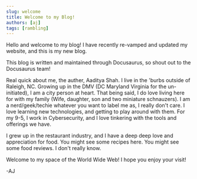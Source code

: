 ```yaml
---
slug: welcome
title: Welcome to my Blog!
authors: [aj]
tags: [rambling]
---
```

<!-- truncate -->
Hello and welcome to my blog! I have recently re-vamped and updated my website, and this is my new blog.

This blog is written and maintained through Docusaurus, so shout out to the Docusaurus team! 

Real quick about me, the auther, Aaditya Shah. I live in the 'burbs outside of Raleigh, NC. Growing up in the DMV (DC Maryland Virginia for the un-initiated), I am a city person at heart. That being said, I do love living
here for with my family (Wife, daughter, son and two miniature schnauzers). I am a nerd/geek/techie whatever you want to label me as, I really don't care. I love learning new technologies, and getting to play around with them. For my 9-5, I work in Cybersecurity, and I love tinkering with the tools and offerings we have. 

I grew up in the restaurant industry, and I have a deep deep love and appreciation for food. You might see some recipes here. You might see some food reviews. I don't really know. 

Welcome to my space of the World Wide Web! I hope you enjoy your visit! 

-AJ